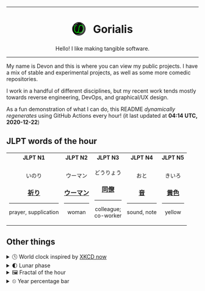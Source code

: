 ***

<h1 align="center">
<sub>
    <img src="readme/resources/avatar.png" height="36">
</sub>
&nbsp;
Gorialis
</h1>
<p align="center">
Hello! I like making tangible software.
</p>

***

My name is Devon and this is where you can view my public projects. I have a mix of stable and experimental projects, as well as some more comedic repositories.

I work in a handful of different disciplines, but my recent work tends mostly towards reverse engineering, DevOps, and graphical/UX design.

As a fun demonstration of what I can do, this README *dynamically regenerates* using GitHub Actions every hour! (it last updated at **04:14 UTC, 2020-12-22**)

<h2>JLPT words of the hour</h2>
<table>
    <tr>
        <th>JLPT N1</th>
        <th>JLPT N2</th>
        <th>JLPT N3</th>
        <th>JLPT N4</th>
        <th>JLPT N5</th>
    </tr>
    <tr>
        <td>
            <p align="center">いのり</p>
            <h3 align="center"><b><a href="https://jisho.org/search/%E7%A5%88%E3%82%8A">祈り</a></b></h3>
            <hr>
            <p align="center">prayer,<wbr> supplication</p>
        </td>
        <td>
            <p align="center">ウーマン</p>
            <h3 align="center"><b><a href="https://jisho.org/search/%E3%82%A6%E3%83%BC%E3%83%9E%E3%83%B3">ウーマン</a></b></h3>
            <hr>
            <p align="center">woman</p>
        </td>
        <td>
            <p align="center">どうりょう</p>
            <h3 align="center"><b><a href="https://jisho.org/search/%E5%90%8C%E5%83%9A">同僚</a></b></h3>
            <hr>
            <p align="center">colleague;<br> co-worker</p>
        </td>
        <td>
            <p align="center">おと</p>
            <h3 align="center"><b><a href="https://jisho.org/search/%E9%9F%B3">音</a></b></h3>
            <hr>
            <p align="center">sound,<wbr> note</p>
        </td>
        <td>
            <p align="center">きいろ</p>
            <h3 align="center"><b><a href="https://jisho.org/search/%E9%BB%84%E8%89%B2">黄色</a></b></h3>
            <hr>
            <p align="center">yellow</p>
        </td>
    </tr>
</table>

<h2>Other things</h2>
<details>
<summary>🕓  World clock inspired by <a href="https://xkcd.com/now">XKCD now</a></summary>

> <img src="generated/now.png" width="512">

</details>
<details>
<summary>🌓 Lunar phase</summary>

The moon is approximately 27.43% through its phase (First Quarter).

</details>
<details>
<summary>&#x1f5bc; Fractal of the hour</summary>

> <img src="generated/fractal.png" width="512">

</details>
<details>
<summary>&#x23f2; Year percentage bar</summary>
<pre><code>2020 [███████████████████▁] 97.32%</code></pre>
</details>
